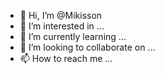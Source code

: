 - 👋 Hi, I’m @Mikisson
- 👀 I’m interested in ...
- 🌱 I’m currently learning ...
- 💞️ I’m looking to collaborate on ...
- 📫 How to reach me ...

<!---
Mikisson/Mikisson is a ✨ special ✨ repository because its `README.md` (this file) appears on your GitHub profile.
You can click the Preview link to take a look at your changes.
--->
